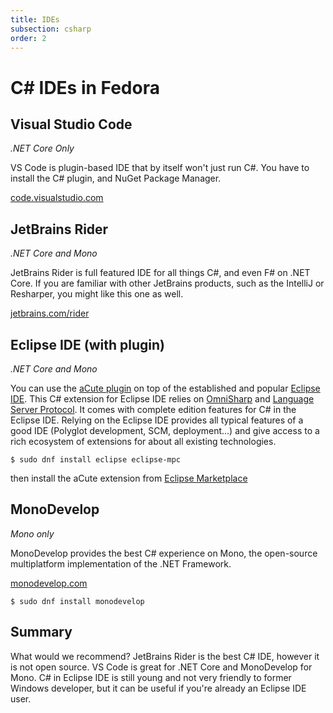 ```yaml
---
title: IDEs
subsection: csharp
order: 2
---
```


# C# IDEs in Fedora

## Visual Studio Code

_.NET Core Only_

VS Code is plugin-based IDE that by itself won't just run C#. You have to install the C# plugin, and NuGet Package Manager.

[code.visualstudio.com](https://code.visualstudio.com)

## JetBrains Rider

_.NET Core and Mono_

JetBrains Rider is full featured IDE for all things C#, and even F# on .NET Core. If you are familiar with other JetBrains products, such as the IntelliJ or Resharper, you might like this one as well.

[jetbrains.com/rider](http://jetbrains.com/rider)

## Eclipse IDE (with plugin)

_.NET Core and Mono_

You can use the [aCute plugin](https://marketplace.eclipse.org/content/acute-c-edition-eclipse-ide-experimental) on top of the established and popular [Eclipse IDE](/tools/eclipse/about.html). This C# extension for Eclipse IDE relies on [OmniSharp](http://www.omnisharp.net) and [Language Server Protocol](https://github.com/Microsoft/language-server-protocol). It comes with complete edition features for C# in the Eclipse IDE. Relying on the Eclipse IDE provides all typical features of a good IDE (Polyglot development, SCM, deployment...) and give access to a rich ecosystem of extensions for about all existing technologies.

```
$ sudo dnf install eclipse eclipse-mpc
```
then install the aCute extension from [Eclipse Marketplace](https://marketplace.eclipse.org/content/acute-c-edition-eclipse-ide-experimental)

## MonoDevelop

_Mono only_

MonoDevelop provides the best C# experience on Mono, the open-source multiplatform implementation of the .NET Framework.

[monodevelop.com](http://www.monodevelop.com)

```
$ sudo dnf install monodevelop
```

## Summary

What would we recommend? JetBrains Rider is the best C# IDE, however it is not open source. VS Code is great for .NET Core and MonoDevelop for Mono. C# in Eclipse IDE is still young and not very friendly to former Windows developer, but it can be useful if you're already an Eclipse IDE user.

